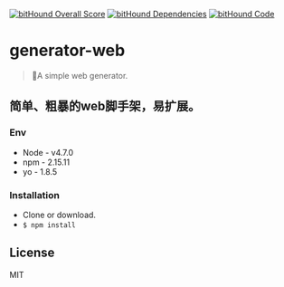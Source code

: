 [![bitHound Overall Score](https://www.bithound.io/github/lixinliang/generator-web/badges/score.svg)](https://www.bithound.io/github/lixinliang/generator-web)
[![bitHound Dependencies](https://www.bithound.io/github/lixinliang/generator-web/badges/dependencies.svg)](https://www.bithound.io/github/lixinliang/generator-web/master/dependencies/npm)
[![bitHound Code](https://www.bithound.io/github/lixinliang/generator-web/badges/code.svg)](https://www.bithound.io/github/lixinliang/generator-web)

# generator-web
> 🎉A simple web generator.

## 简单、粗暴的web脚手架，易扩展。

### Env

* Node - v4.7.0
* npm - 2.15.11
* yo - 1.8.5

### Installation

* Clone or download.
* `$ npm install`

## License

MIT
